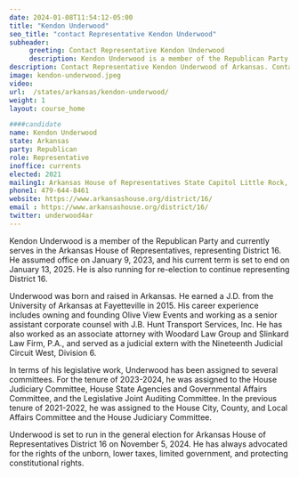 ```yaml
---
date: 2024-01-08T11:54:12-05:00
title: "Kendon Underwood"
seo_title: "contact Representative Kendon Underwood"
subheader:
     greeting: Contact Representative Kendon Underwood
     description: Kendon Underwood is a member of the Republican Party and currently serves in the Arkansas House of Representatives, representing District 16. He assumed office on January 9, 2023, and his current term is set to end on January 13, 2025. He is also running for re-election to continue representing District 16.
description: Contact Representative Kendon Underwood of Arkansas. Contact information for Kendon Underwood includes email address, phone number, and mailing address.
image: kendon-underwood.jpeg
video:
url:  /states/arkansas/kendon-underwood/
weight: 1
layout: course_home

####candidate
name: Kendon Underwood
state: Arkansas
party: Republican
role: Representative
inoffice: currents
elected: 2021
mailing1: Arkansas House of Representatives State Capitol Little Rock, AR 72201
phone1: 479-644-8461
website: https://www.arkansashouse.org/district/16/
email : https://www.arkansashouse.org/district/16/
twitter: underwood4ar
---
```


Kendon Underwood is a member of the Republican Party and currently serves in the Arkansas House of Representatives, representing District 16. He assumed office on January 9, 2023, and his current term is set to end on January 13, 2025. He is also running for re-election to continue representing District 16.

Underwood was born and raised in Arkansas. He earned a J.D. from the University of Arkansas at Fayetteville in 2015. His career experience includes owning and founding Olive View Events and working as a senior assistant corporate counsel with J.B. Hunt Transport Services, Inc. He has also worked as an associate attorney with Woodard Law Group and Slinkard Law Firm, P.A., and served as a judicial extern with the Nineteenth Judicial Circuit West, Division 6.

In terms of his legislative work, Underwood has been assigned to several committees. For the tenure of 2023-2024, he was assigned to the House Judiciary Committee, House State Agencies and Governmental Affairs Committee, and the Legislative Joint Auditing Committee. In the previous tenure of 2021-2022, he was assigned to the House City, County, and Local Affairs Committee and the House Judiciary Committee.

Underwood is set to run in the general election for Arkansas House of Representatives District 16 on November 5, 2024. He has always advocated for the rights of the unborn, lower taxes, limited government, and protecting constitutional rights.
